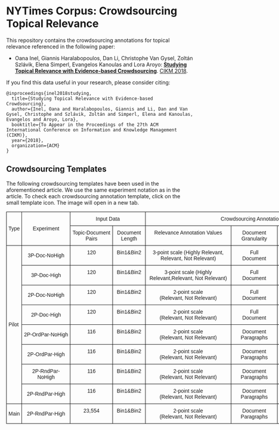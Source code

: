# NYTimes Corpus: Crowdsourcing Topical Relevance

This repository contains the crowdsourcing annotations for topical relevance referenced in the following paper:

* Oana Inel, Giannis Haralabopoulos, Dan Li, Christophe Van Gysel, Zoltán Szlávik, Elena Simperl, Evangelos Kanoulas and Lora Aroyo: **[Studying Topical Relevance with Evidence-based Crowdsourcing](https:...)**. [CIKM 2018](http://www.cikm2018.units.it).


If you find this data useful in your research, please consider citing:

```
@inproceedings{inel2018studying,
  title={Studying Topical Relevance with Evidence-based Crowdsourcing},
  author={Inel, Oana and Haralabopoulos, Giannis and Li, Dan and Van Gysel, Christophe and Szlávik, Zoltán and Simperl, Elena and Kanoulas, Evangelos and Aroyo, Lora},
  booktitle={To Appear in the Proceedings of the 27th ACM International Conference on Information and Knowledge Management (CIKM)},
  year={2018},
  organization={ACM}
}
```

## Crowdsourcing Templates
The following crowdsourcing templates have been used in the aforementioned article. We use the same experiment notation as in the article. To check each crowdsourcing annotation template, click on the small template icon. The image will open in a new tab.

<style type="text/css">
.tg  {border-collapse:collapse;border-spacing:0;}
.tg td{font-family:Arial, sans-serif;font-size:14px;padding:10px 5px;border-style:solid;border-width:1px;overflow:hidden;word-break:normal;border-color:black;}
.tg th{font-family:Arial, sans-serif;font-size:14px;font-weight:normal;padding:10px 5px;border-style:solid;border-width:1px;overflow:hidden;word-break:normal;border-color:black;}
.tg .tg-s6z2{text-align:center}
.tg .tg-baqh{text-align:center;vertical-align:top}
.tg .tg-s268{text-align:left}
</style>
<table class="tg" style="undefined;table-layout: fixed; width: 1002px">
<colgroup>
<col style="width: 41px">
<col style="width: 130px">
<col style="width: 114px">
<col style="width: 88px">
<col style="width: 230px">
<col style="width: 125px">
<col style="width: 122px">
<col style="width: 152px">
</colgroup>
  <tr>
    <th class="tg-s6z2" rowspan="2">Type</th>
    <th class="tg-s6z2" rowspan="2">Experiment</th>
    <th class="tg-baqh" colspan="2">Input Data</th>
    <th class="tg-baqh" colspan="4">Crowdsourcing Annotation Template</th>
  </tr>
  <tr>
    <td class="tg-baqh">Topic-Document Pairs</td>
    <td class="tg-baqh">Document Length</td>
    <td class="tg-baqh">Relevance Annotation Values</td>
    <td class="tg-baqh">Document Granularity</td>
    <td class="tg-baqh">Document Paragraph Order</td>
    <td class="tg-baqh">Annotation</td>
  </tr>
  <tr>
    <td class="tg-s268" rowspan="8">Pilot</td>
    <td class="tg-s6z2">3P-Doc-NoHigh</td>
    <td class="tg-baqh">120</td>
    <td class="tg-baqh">Bin1&amp;Bin2</td>
    <td class="tg-baqh">3-point scale (Highly Relevant,<br>Relevant, Not Relevant)<br></td>
    <td class="tg-baqh">Full <br>Document</td>
    <td class="tg-baqh">-</td>
    <td class="tg-baqh">Relevance Value</td>
  </tr>
  <tr>
    <td class="tg-s6z2">3P-Doc-High</td>
    <td class="tg-baqh">120</td>
    <td class="tg-baqh">Bin1&amp;Bin2</td>
    <td class="tg-baqh">3-point scale (Highly Relevant,Relevant, Not Relevant)</td>
    <td class="tg-baqh">Full <br>Document</td>
    <td class="tg-baqh">-</td>
    <td class="tg-baqh">Relevance Value +<br>Text Highlight</td>
  </tr>
  <tr>
    <td class="tg-s6z2">2P-Doc-NoHigh</td>
    <td class="tg-baqh">120</td>
    <td class="tg-baqh">Bin1&amp;Bin2</td>
    <td class="tg-baqh">2-point scale <br>(Relevant, Not Relevant)</td>
    <td class="tg-baqh">Full <br>Document</td>
    <td class="tg-baqh">-</td>
    <td class="tg-baqh">Relevance Value</td>
  </tr>
  <tr>
    <td class="tg-s6z2">2P-Doc-High</td>
    <td class="tg-baqh">120</td>
    <td class="tg-baqh">Bin1&amp;Bin2</td>
    <td class="tg-baqh">2-point scale <br>(Relevant, Not Relevant)</td>
    <td class="tg-baqh">Full <br>Document</td>
    <td class="tg-baqh">-</td>
    <td class="tg-baqh">Relevance Value +<br>Text Highlight</td>
  </tr>
  <tr>
    <td class="tg-s6z2">2P-OrdPar-NoHigh</td>
    <td class="tg-baqh">116</td>
    <td class="tg-baqh">Bin1&amp;Bin2</td>
    <td class="tg-baqh">2-point scale <br>(Relevant, Not Relevant)</td>
    <td class="tg-baqh">Document<br>Paragraphs</td>
    <td class="tg-baqh">Ordered</td>
    <td class="tg-baqh">Relevance Value</td>
  </tr>
  <tr>
    <td class="tg-s6z2">2P-OrdPar-High</td>
    <td class="tg-baqh">116</td>
    <td class="tg-baqh">Bin1&amp;Bin2</td>
    <td class="tg-baqh">2-point scale <br>(Relevant, Not Relevant)</td>
    <td class="tg-baqh">Document<br>Paragraphs</td>
    <td class="tg-baqh">Ordered</td>
    <td class="tg-baqh">Relevance Value +<br>Text Highlight</td>
  </tr>
  <tr>
    <td class="tg-s6z2">2P-RndPar-NoHigh</td>
    <td class="tg-baqh">116</td>
    <td class="tg-baqh">Bin1&amp;Bin2</td>
    <td class="tg-baqh">2-point scale <br>(Relevant, Not Relevant)</td>
    <td class="tg-baqh">Document<br>Paragraphs</td>
    <td class="tg-baqh">Random</td>
    <td class="tg-baqh">Relevance Value</td>
  </tr>
  <tr>
    <td class="tg-s6z2">2P-RndPar-High</td>
    <td class="tg-baqh">116</td>
    <td class="tg-baqh">Bin1&amp;Bin2</td>
    <td class="tg-baqh">2-point scale <br>(Relevant, Not Relevant)</td>
    <td class="tg-baqh">Document<br>Paragraphs</td>
    <td class="tg-baqh">Random</td>
    <td class="tg-baqh">Relevance Value +<br>Text Highlight</td>
  </tr>
  <tr>
    <td class="tg-s268">Main</td>
    <td class="tg-s6z2">2P-RndPar-High</td>
    <td class="tg-baqh">23,554</td>
    <td class="tg-baqh">Bin1&amp;Bin2</td>
    <td class="tg-baqh">2-point scale <br>(Relevant, Not Relevant)</td>
    <td class="tg-baqh">Document<br>Paragraphs</td>
    <td class="tg-baqh">Random</td>
    <td class="tg-baqh">Relevance Value +<br>Text Highlight</td>
  </tr>
</table>

